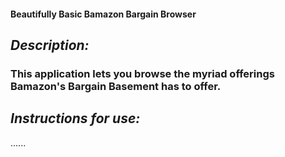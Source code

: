 #### Beautifully Basic Bamazon Bargain Browser

## _Description:_

### This application lets you browse the myriad offerings Bamazon's Bargain Basement has to offer.

## _Instructions for use:_

......
